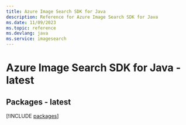 ```yaml
---
title: Azure Image Search SDK for Java
description: Reference for Azure Image Search SDK for Java
ms.date: 11/09/2023
ms.topic: reference
ms.devlang: java
ms.service: imagesearch
---
```

# Azure Image Search SDK for Java - latest
## Packages - latest
[!INCLUDE [packages](image-search-index.md)]
